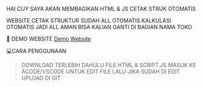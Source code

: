 HAI CUY SAYA AKAN MEMBAGIKAN HTML & JS CETAK STRUK OTOMATIS

WEBSITE CETAK STRUKTUR SUDAH ALL OTOMATIS KALKULASI OTOMATIS JADI ALL AMAN BISA KALIAN GANTI DI BAGIAN NAMA TOKO

🔗 DEMO WEBSITE [Demo Website](https://alzzhosting.github.io/AlzzoffcCetakStruk.github.io/)

💻CARA PENGGUNAAN
> DOWNLOAD TERLEBIH DAHULU FILE HTML & SCRIPT.JS
> MASUK KE ACODE/VSCODE UNTUK EDIT FILE
> LALU JIKA SUDAH DI EDIT UPLOAD DI GIT

